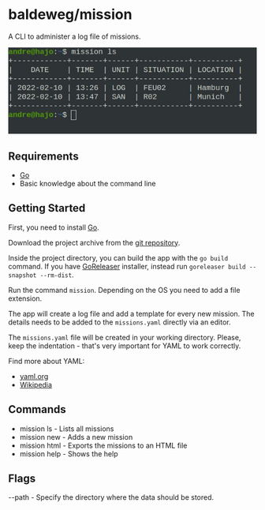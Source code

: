 # baldeweg/mission

A CLI to administer a log file of missions.

![Screenshot](screenshot.jpg)

## Requirements

- [Go](https://go.dev/)
- Basic knowledge about the command line

## Getting Started

First, you need to install [Go](https://go.dev/).

Download the project archive from the [git repository](https://github.com/abaldeweg/mission).

Inside the project directory, you can build the app with the `go build` command. If you have [GoReleaser](https://goreleaser.com/) installer, instead run `goreleaser build --snapshot --rm-dist`.

Run the command `mission`. Depending on the OS you need to add a file extension.

The app will create a log file and add a template for every new mission. The details needs to be added to the `missions.yaml` directly via an editor.

The `missions.yaml` file will be created in your working directory. Please, keep the indentation - that's very important for YAML to work correctly.

Find more about YAML:

- [yaml.org](https://yaml.org/)
- [Wikipedia](https://en.m.wikipedia.org/wiki/YAML)

## Commands

- mission ls - Lists all missions
- mission new - Adds a new mission
- mission html - Exports the missions to an HTML file
- mission help - Shows the help

## Flags

--path - Specify the directory where the data should be stored.
